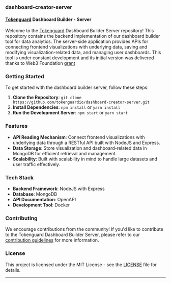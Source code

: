 ### dashboard-creator-server

#### [Tokenguard](https://tokenguard.io) Dashboard Builder - Server

Welcome to the [Tokenguard](https://app.tokenguard.io) Dashboard Builder Server repository! This repository contains the backend implementation of our dashboard builder tool for data analytics. The server-side application provides APIs for connecting frontend visualizations with underlying data, saving and modifying visualization-related data, and managing user dashboards. This tool is under constant development and its initial version was delivered thanks to Web3 Foundation [grant](https://grants.web3.foundation/applications/Tokenguard)

### Getting Started

To get started with the dashboard builder server, follow these steps:

1. **Clone the Repository**: `git clone https://github.com/tokenguardio/dashboard-creator-server.git`
2. **Install Dependencies**: `npm install` or `yarn install`
3. **Run the Development Server**: `npm start` or `yarn start`

### Features

- **API Reading Mechanism**: Connect frontend visualizations with underlying data through a RESTful API built with NodeJS and Express.
- **Data Storage**: Store visualization and dashboard-related data in MongoDB for efficient retrieval and management.
- **Scalability**: Built with scalability in mind to handle large datasets and user traffic effectively.

### Tech Stack

- **Backend Framework**: NodeJS with Express
- **Database**: MongoDB
- **API Documentation**: OpenAPI
- **Development Tool**: Docker

### Contributing

We encourage contributions from the community! If you'd like to contribute to the Tokenguard Dashboard Builder Server, please refer to our [contribution guidelines](CONTRIBUTING.md) for more information.

### License

This project is licensed under the MIT License - see the [LICENSE](LICENSE) file for details.

---

